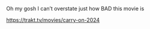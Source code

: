 Oh my gosh I can’t overstate just how BAD this movie is

[<span class="invisible">https://</span><span class="">trakt.tv/movies/carry-on-2024</span><span class="invisible"></span>](https://trakt.tv/movies/carry-on-2024)